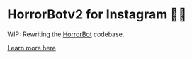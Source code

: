 # HorrorBotv2 for Instagram 🧟‍♀️

WIP: Rewriting the [HorrorBot](https://github.com/connorkas/HorrorBot) codebase.

[Learn more here](https://connorkas.com/blog/HorrorBot)
